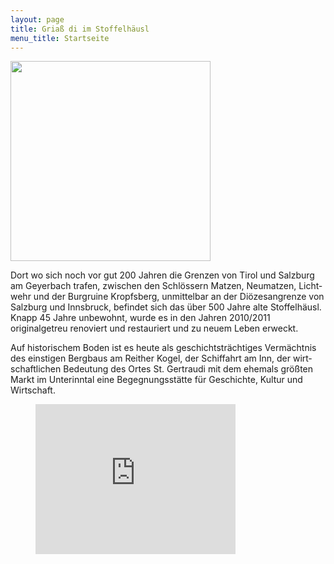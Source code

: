 ```yaml
---
layout: page
title: Griaß di im Stoffelhäusl
menu_title: Startseite
---
```

<img class="alignright" src="{{ site.baseurl }}/img/startseite.jpg" alt="" width="320">

Dort wo sich noch vor gut 200 Jah­ren die Gren­zen von Ti­rol und Salz­burg am Geyer­bach tra­fen, zwi­schen den Schlös­sern Mat­zen, Neu­mat­zen, Licht­wehr und der Burg­ruine Kropfs­berg, unmit­tel­bar an der Diözes­an­grenze von Salz­burg und Inns­bruck, be­findet sich das über 500 Jah­re alte Stoffel­häusl. Knapp 45 Jah­re un­bewohnt, wurde es in den Jah­ren 2010/2011 originalgetreu re­no­viert und restauriert und zu neu­em Le­ben erweckt.

Auf his­tori­schem Bo­den ist es heu­te als ge­schichtsträchtiges Ver­mächtnis des einstigen Bergbaus am Reit­her Kogel, der Schiffahrt am Inn, der wirt­schaftli­chen Be­deu­tung des Or­tes St. Gertrau­di mit dem ehe­mals größten Markt im Un­ter­inn­tal ei­ne Begegnungs­stät­te für Ge­schich­te, Kul­tur und Wirt­schaft.

<figure class="full">
  <iframe style="border: 0;" src="http://player.vimeo.com/video/29436147?byline=0&amp;portrait=0&amp;color=ffffff" width="320" height="240"></iframe>
</figure>
